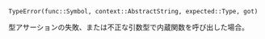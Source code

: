 ```
TypeError(func::Symbol, context::AbstractString, expected::Type, got)
```

型アサーションの失敗、または不正な引数型で内蔵関数を呼び出した場合。
